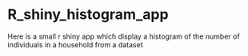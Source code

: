 # R_shiny_histogram_app
Here is a small r shiny app which display a histogram of the number of individuals in a household from a dataset 
